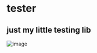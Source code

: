 # tester
## just my little testing lib

![image](https://github.com/user-attachments/assets/cbe50cb8-c2d6-4255-9f90-1205ef4702b9)
